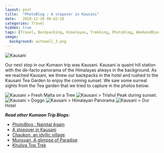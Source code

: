 ```yaml
---
layout: post
title:  "PhotoBlog : A stopover in Kausani"
date:   2020-12-20 08:42:28
categories: Travel
hidden: true
tags: [Travel, Backpacking, Himalayas, Trekking, Photoblog, WeekendDiaries]
image:
  background: witewall_3.png
---
```

<img src="https://i.imgur.com/6J8ZOGY.jpg" alt="Kausani">

Our next stop in our Kumaon trip was Kausani. Kausani is quaint hill station with the de-facto panorama of the Himalayas always in the background. As we reached Kausani, we threw our backpacks in the hotel and rushed to the Kausani Tea Garden to enjoy the coming sunset. We saw some surreal sights from the Tea garden that we tried to capture in the photos below. 

<img src="https://i.imgur.com/gtf3N8e.jpg" alt="Kausani">
> Fresh Malta on a Tree 

<img src="https://i.imgur.com/06kV9O8.jpg" alt="Kausani">
> Trishul Peak during sunset.

<img src="https://i.imgur.com/rMqEGZI.jpg" alt="Kausani">
> Doggo

<img src="https://i.imgur.com/UnphrNx.jpg" alt="Kausani">
> Himalayan Panorama 

<img src="https://i.imgur.com/IwUg5Zn.jpg" alt="Kausani">
> Our Hotel 

**_Read other Kumaon Trip Blogs:_**

+ <a href="http://yogeshpandey.in/travel/Nainital/">PhotoBlog : Nainital Again</a>
+ <a href="http://yogeshpandey.in/travel/Kausani/">A stopover in Kausani</a>
+ <a href="http://yogeshpandey.in/travel/Chaukori/">Chaukori, an idyllic village</a>
+ <a href="http://yogeshpandey.in/travel/Munsyari/">Munsyari, A glimpse of Paradise</a>
+ <a href="http://yogeshpandey.in/travel/Khaliya-Top/">Khuliya Top Trek</a>
